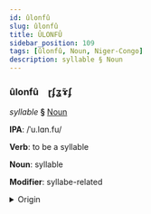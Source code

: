 ```yaml
---
id: ûlonfû
slug: ûlonfû
title: ÛLONFÛ
sidebar_position: 109
tags: [ûlonfû, Noun, Niger-Congo]
description: syllable § Noun
---
```


### ûlonfû&emsp;<span kind="abugida">ɽʄʓ̃ɤʄ</span>

*syllable* **§** [Noun](../../tags/Noun)

**IPA**: /ˈu.lɑn.fu/

**Verb**: to be a syllable

**Noun**: syllable

**Modifier**: syllabe-related

<details>
    <summary>Origin</summary>
    Zulu ûhlâmvu /ûːɬâːmvu/<br/>
    <em>Niger-Congo Language Family</em>
</details>